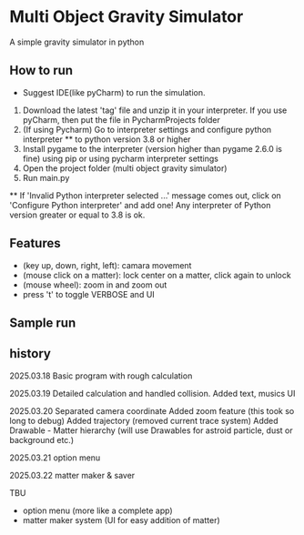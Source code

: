 # Multi Object Gravity Simulator
A simple gravity simulator in python

## How to run
* Suggest IDE(like pyCharm) to run the simulation.


1. Download the latest 'tag' file and unzip it in your interpreter. If you use pyCharm, then put the file in PycharmProjects folder
2. (If using Pycharm) Go to interpreter settings and configure python interpreter ** to python version 3.8 or higher
3. Install pygame to the interpreter (version higher than pygame 2.6.0 is fine) using pip or using pycharm interpreter settings
4. Open the project folder (multi object gravity simulator)
5. Run main.py 

** If 'Invalid Python interpreter selected ...' message comes out, click on 'Configure Python interpreter' and add one! Any interpreter of Python version greater or equal to 3.8 is ok.


## Features
- (key up, down, right, left): camara movement 
- (mouse click on a matter): lock center on a matter, click again to unlock
- (mouse wheel): zoom in and zoom out
- press 't' to toggle VERBOSE and UI


## Sample run




## history

2025.03.18 Basic program with rough calculation

2025.03.19 Detailed calculation and handled collision. 
Added text, musics UI

2025.03.20 Separated camera coordinate
Added zoom feature (this took so long to debug)
Added trajectory (removed current trace system) 
Added Drawable - Matter hierarchy (will use Drawables for astroid particle, dust or background etc.)

2025.03.21 option menu

2025.03.22 matter maker & saver


TBU
- option menu (more like a complete app)
- matter maker system (UI for easy addition of matter)







